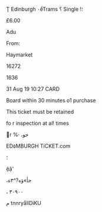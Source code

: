 Ţ Edinburgh ٠ểTrams
؟
Single !؛

£6.00

Adu

From:

Haymarket

16272

1636

31  Aug  19  10:27
CARD

Board within 30  minutes o1  purchase

This  ticket must be  retained

fo r  inspection at al!  times

r %· ،جو

ED٥MBURGH
TíCKET.com

؛

ệậ'

،جأ»ؤه?^٣ة

 ،
٣٠٩٠٠

م tnnryållDiKU


